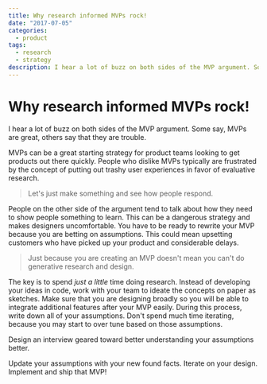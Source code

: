 ```yaml
---
title: Why research informed MVPs rock!
date: "2017-07-05"
categories: 
  - product
tags: 
  - research
  - strategy
description: I hear a lot of buzz on both sides of the MVP argument. Some say, MVPs are great, others say that they are trouble.
---
```


# Why research informed MVPs rock!
I hear a lot of buzz on both sides of the MVP argument. Some say, MVPs are great, others say that they are trouble.

MVPs can be a great starting strategy for product teams looking to get products out there quickly. People who dislike MVPs typically are frustrated by the concept of putting out trashy user experiences in favor of evaluative research.

> Let's just make something and see how people respond.

People on the other side of the argument tend to talk about how they need to show people something to learn. This can be a dangerous strategy and makes designers uncomfortable. You have to be ready to rewrite your MVP because you are betting on assumptions. This could mean upsetting customers who have picked up your product and considerable delays.

> Just because you are creating an MVP doesn't mean you can't do generative research and design.

The key is to spend _just a little_ time doing research. Instead of developing your ideas in code, work with your team to ideate the concepts on paper as sketches. Make sure that you are designing broadly so you will be able to integrate additional features after your MVP easily. During this process, write down all of your assumptions. Don't spend much time iterating, because you may start to over tune based on those assumptions.

Design an interview geared toward better understanding your assumptions better.

Update your assumptions with your new found facts. Iterate on your design. Implement and ship that MVP!

